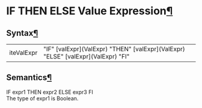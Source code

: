 <a name="IF-THEN-ELSE-Value-Expression"></a>

# IF THEN ELSE Value Expression[¶](#IF-THEN-ELSE-Value-Expression)

<a name="Syntax"></a>

## Syntax[¶](#Syntax)

<table>

<tbody>

<tr>

<td>iteValExpr  
</td>

<td>"IF" [valExpr](ValExpr) "THEN" [valExpr](ValExpr) "ELSE" [valExpr](ValExpr) "FI"  
</td>

</tr>

</tbody>

</table>

<a name="Semantics"></a>

## Semantics[¶](#Semantics)

IF expr1 THEN expr2 ELSE expr3 FI  
The type of expr1 is Boolean.